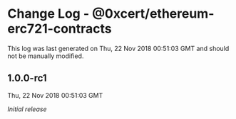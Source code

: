 # Change Log - @0xcert/ethereum-erc721-contracts

This log was last generated on Thu, 22 Nov 2018 00:51:03 GMT and should not be manually modified.

## 1.0.0-rc1
Thu, 22 Nov 2018 00:51:03 GMT

*Initial release*

